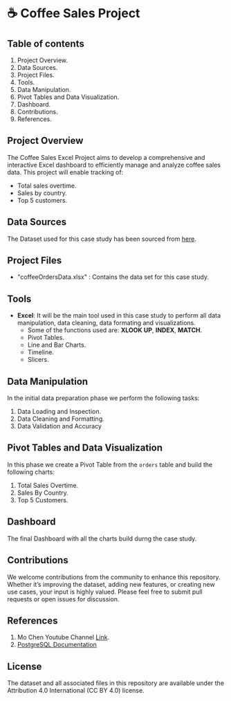 # ☕️ Coffee Sales Project

## Table of contents
1. Project Overview.
2. Data Sources.
3. Project Files.
4. Tools.
5. Data Manipulation.
6. Pivot Tables and Data Visualization.
7. Dashboard.
8. Contributions.
9. References.

## Project Overview

The Coffee Sales Excel Project aims to develop a comprehensive and interactive Excel dashboard to efficiently manage and analyze coffee sales data. 
This project will enable tracking of:
- Total sales overtime.
- Sales by country.
- Top 5 customers.

## Data Sources
The Dataset used for this case study has been sourced from [here](https://github.com/mochen862/excel-project-coffee-sales).

## Project Files
- "coffeeOrdersData.xlsx" : Contains the data set for this case study.

## Tools
- **Excel**: It will be the main tool used in this case study to perform all data manipulation, data cleaning, data formating and visualizations. 
  - Some of the functions used are: **XLOOK UP**, **INDEX**, **MATCH**.
  - Pivot Tables.
  - Line and Bar Charts.
  - Timeline.
  - Slicers.

## Data Manipulation
In the initial data preparation phase we perform the following tasks:
1. Data Loading and Inspection.
2. Data Cleaning and Formatting.
3. Data Validation and Accuracy

## Pivot Tables and Data Visualization
In this phase we create a Pivot Table from the `orders` table and build the following charts:
1. Total Sales Overtime.
2. Sales By Country.
3. Top 5 Customers.

## Dashboard
The final Dashboard with all the charts build durng the case study.

## Contributions
We welcome contributions from the community to enhance this repository. Whether it’s improving the dataset, adding new features, or creating new use cases, your input is highly valued. Please feel free to submit pull requests or open issues for discussion.

## References
1. Mo Chen Youtube Channel [Link](https://www.youtube.com/watch?v=m13o5aqeCbM&list=PLodYDTuHA29aFro3j4-Wsakm0jI8enRiN&index=5).
2. [PostgreSQL Documentation](https://www.postgresql.org/docs/)

## License
The dataset and all associated files in this repository are available under the Attribution 4.0 International (CC BY 4.0) license.
